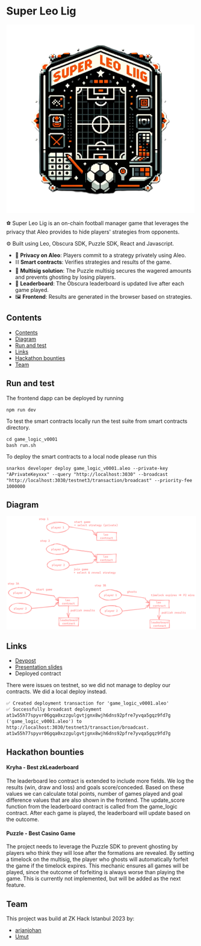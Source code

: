 # Super Leo Lig

<img src="https://github.com/arjanjohan/aleo-football/blob/cc1f8b8f7e0dfc350ab39ee87ffa07d1dcfa14e0/public/logo_2.png" alt="logo" width="500"/>

⚽ Super Leo Lig is an on-chain football manager game that leverages the privacy that Aleo provides to hide players' strategies from opponents.

⚙️ Built using Leo, Obscura SDK, Puzzle SDK, React and Javascript.

- 🧾 **Privacy on Aleo**: Players commit to a strategy privately using Aleo.
- ⛓️ **Smart contracts**: Verifies strategies and results of the game.
- 🧩 **Multisig solution**: The Puzzle multisig secures the wagered amounts and prevents ghosting by losing players.
- 📑 **Leaderboard**: The Obscura leaderboard is updated live after each game played.
- 🖼️ **Frontend**: Results are generated in the browser based on strategies.



## Contents
- [Contents](#contents)
- [Diagram](#diagram)
- [Run and test](#run-and-test)
- [Links](#links)
- [Hackathon bounties](#hackathon-bounties)
- [Team](#team)

## Run and test
The frontend dapp can be deployed by running 
```
npm run dev
```

To test the smart contracts locally run the test suite from smart contracts directory.
```
cd game_logic_v0001
bash run.sh
```

To deploy the smart contracts to a local node please run this

```
snarkos developer deploy game_logic_v0001.aleo --private-key "APrivateKeyxxx" --query "http://localhost:3030" --broadcast "http://localhost:3030/testnet3/transaction/broadcast" --priority-fee 1000000
```

## Diagram
![diagram](https://github.com/arjanjohan/aleo-football/blob/d02fd71a8c20f54cd3cde26cc232b5123f0bcdbe/public/flow.png)

## Links
- [Devpost](https://devpost.com/software/super-leo-lig)
- [Presentation slides](https://docs.google.com/presentation/d/1wmOayL9An8hf2roC52FTexAK3fVqePfloG6mtR5j3TE/edit?usp=sharing)
- Deployed contract

There were issues on testnet, so we did not manage to deploy our contracts. We did a local deploy instead.
```
✅ Created deployment transaction for 'game_logic_v0001.aleo'
✅ Successfully broadcast deployment at1w55h77spyvr06gqa0xzzgulgvtjgnx8wjh6dns92pfre7yvqa5gqz9fd7g ('game_logic_v0001.aleo') to http://localhost:3030/testnet3/transaction/broadcast.
at1w55h77spyvr06gqa0xzzgulgvtjgnx8wjh6dns92pfre7yvqa5gqz9fd7g
```

## Hackathon bounties
#### ​Kryha - Best zkLeaderboard 
The leaderboard leo contract is extended to include more fields. We log the results (win, draw and loss) and goals score/conceded. Based on these values we can calculate total points, number of games played and goal difference values that are also shown in the frontend. The update_score function from the leaderboard contract is called from the game_logic contract. After each game is played, the leaderboard will update based on the outcome.

#### Puzzle - Best Casino Game
The project needs to leverage the Puzzle SDK to prevent ghosting by players who think they will lose after the formations are revealed. By setting a timelock on the multisig, the player who ghosts will automatically forfeit the game if the timelock expires. This mechanic ensures all games will be played, since the outcome of forfeiting is always worse than playing the game. This is currently not implemented, but will be added as the next feature.

## Team
This project was build at ZK Hack Istanbul 2023 by:

- [arjanjohan](https://x.com/arjanjohan/)
- [Umut](http://x.com/nhestrompia)
